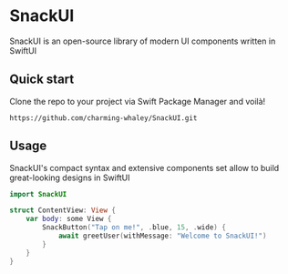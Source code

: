# SnackUI

<p>SnackUI is an open-source library of modern UI components written in SwiftUI</p>

## Quick start

<p>Clone the repo to your project via Swift Package Manager and voilà!</p>

```
https://github.com/charming-whaley/SnackUI.git
```

## Usage

<p>SnackUI's compact syntax and extensive components set allow to build great-looking designs in SwiftUI</p>

```swift
import SnackUI

struct ContentView: View {
    var body: some View {
        SnackButton("Tap on me!", .blue, 15, .wide) {
            await greetUser(withMessage: "Welcome to SnackUI!")
        }
    }
}
```
